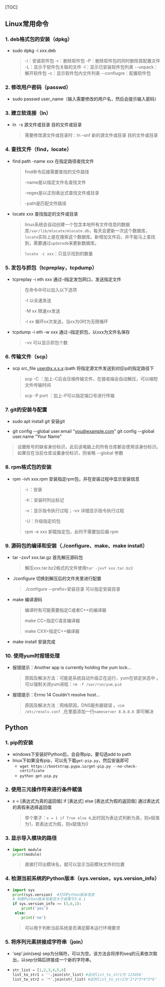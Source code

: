 [TOC]



## Linux常用命令

### 1. deb格式包的安装（dpkg）

- sudo dpkg -i xxx.deb

  > -i：安装软件包
  > -r：删除软件包
  > -P：删除软件包的同时删除其配置文件
  > -L：显示于软件包关联的文件
  > -l：显示已安装软件包列表
  > --unpack：解开软件包
  > -c：显示软件包内文件列表
  > --confiugre：配置软件包

### 2. 修改用户密码（passwd）

- sudo passwd user_name（输入需要修改的用户名，然后会提示输入密码）

### 3. 建立软连接（ln）

- ln  -s  源文件或目录  目的文件或目录

  > 需要修改源文件或目录时：ln –snf  新的源文件或目录  目的文件或目录 

### 4. 查找文件（find，locate）

- find path -name xxx 在指定路径查找文件

  > find命令后接需要查找的文件路径
  >
  > -name是以指定文件名查找文件
  >
  > -regex是以正则表达式查找文件或目录
  >
  > -path是匹配文件路径

- locate xxx 查找指定的文件或目录

  > linux系统会自动创建一个包含本地所有文件信息的数据库`/var/lib/mlocate/mlocate.db`，每天会更新一次这个数据库，`locate`实际上是在搜索这个数据库。新增加文件后，并不能马上查找到，需要通过`updatedb`来更新数据库。
  >
  > `locate -c xxx`：只显示找到的数量

### 5. 发包与抓包（tcpreplay，tcpdump）

- tcpreplay -i eth xxx 通过-i指定发包网口，发送指定文件

  > 在命令中可以加入以下选项
  >
  > -t 以全速发送
  >
  > -M xx 限速xx发送
  >
  > -l xx 循环xx次发送，当xx为0时为无限循环

- tcpdump -i eth -w xxx 通过-i指定抓包，以xxx为文件名保存

  > -vv 可以显示抓包个数

### 6. 传输文件（scp）

- scp src_file user@x.x.x.x:/path 将指定源文件发送到对应ip的指定路径下

  > scp -C ：加上-C后会压缩传输文件，在接收端会自动解压，可以缩短文件传输时间
  >
  > scp -P port ：加上-P可以指定端口号进行传输

### 7. git的安装与配置

- sudo apt install git 安装git

-   git config --global user.email "you@example.com"
    git config --global user.name "Your Name"

  > 设置账号的缺省身份标识，此后该电脑上的所有仓库都会使用该身份标识。如果仅在当前仓库设置身份标识，则省略 --global 参数

### 8. rpm格式包的安装

- rpm -ivh xxx.rpm 安装指定rpm包，并在安装过程中显示安装信息

  > -i ：安装
  >
  > -h：安装时列出标记
  >
  > -v：显示指令执行过程；-vv 详细显示指令执行过程
  >
  > -U：升级指定的包
  >
  > rpm -e xxx  卸载指定包，此时不需要加后缀.rpm

### 9. 源码包的编译和安装（./configure、make、make install）

- tar -zxvf xxx.tar.gz  首先解压源码包

  > 解压xxx.tar.bz2格式的文件使用`tar -jxvf xxx.tar.bz2`

- ./configure 切换到解压后的文件夹里进行配置

  > ./configure --prefix=安装目录  可以指定安装目录

- make  编译源码

  > 编译时有可能需要指定C或者C++的编译器
  >
  > make CC=指定C语言编译器
  >
  > make CXX=指定C++编译器

- make install 安装完成

### 10. 使用yum时报错处理

- 报错提示：Another app is currently holding the yum lock...

  > 原因及解决方法：可能是系统自动升级正在运行，yum在锁定状态中 。可以强制关闭yum进程：`rm -f /var/run/yum.pid `

- 报错提示：Errno 14 Couldn't resolve host...

  > 原因及解决方法：网络原因，DNS服务器错误 。`vim /etc/resolv.conf `,在里面添加一行`nameserver 8.8.8.8 `即可解决

## Python

### 1. pip的安装

- windows下安装好Python后，会自带pip，要勾选add to path
- linux下如果没有pip，可以先下载`get-pip.py`，然后安装即可
  - `wget https://bootstrap.pypa.io/get-pip.py --no-check-certificate`
  - `python get-pip.py`

### 2. 使用三元操作符来进行条件赋值

- x = [表达式为真的返回值] if [表达式] else [表达式为假的返回值]   通过表达式的真假来选择返回值

  > 举个栗子：`x = 1 if True else 0`,此时因为表达式判断为真，则x赋值为1，若表达式为假，则x赋值为0

### 3. 显示导入模块的路径

- ```python
  import module
  print(module)
  ```

  > 直接打印出模块名，就可以显示当前模块文件的位置

### 4. 检测当前系统的Python版本（sys.version，sys.version_info） 

- ```python
  import sys
  print(sys.version)  #打印Python版本信息
  # 判断Python版本号是否大于或等于3.6.1
  if sys.version_info >= (3,6,1):
      print('yes')
   else:
      print('no')
  ```

  > 可以用于判断当前系统是否满足脚本运行环境要求


### 5. 将序列元素拼接成字符串（join）

  - 'sep'.join(seq)  sep为分隔符，可以为空。该方法会将序列seq的元素依次取出，以sep分隔后拼接成一个新的字符串。

  - ```python
    str_list = [1,2,3,4,5,6]
    list_to_str1 = ''.join(str_list) #此时list_to_str1为'123456'
    list_to_str2 = '*'.join(str_list) #此时list_to_str2为'1*2*3*4*5*6'
    ```

    